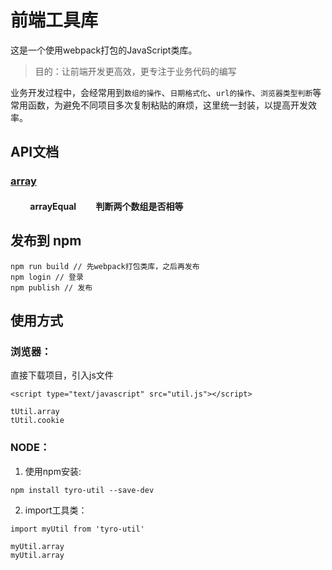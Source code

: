 # 前端工具库

这是一个使用webpack打包的JavaScript类库。

> 目的：让前端开发更高效，更专注于业务代码的编写

业务开发过程中，会经常用到`数组的操作`、`日期格式化`、`url的操作`、`浏览器类型判断`等常用函数，为避免不同项目多次复制粘贴的麻烦，这里统一封装，以提高开发效率。

## API文档

### [array][array]
#### &emsp;&emsp; arrayEqual &emsp;&emsp;判断两个数组是否相等

## 发布到 npm

```
npm run build // 先webpack打包类库，之后再发布
npm login // 登录
npm publish // 发布
```

## 使用方式

### 浏览器：

直接下载项目，引入js文件

```
<script type="text/javascript" src="util.js"></script>

tUtil.array
tUtil.cookie
```

### NODE：

1. 使用npm安装:

```
npm install tyro-util --save-dev
```

2. import工具类：

```
import myUtil from 'tyro-util'

myUtil.array
myUtil.array
```

[array]:https://github.com/tyrocjh/my-util/blob/master/src/array.js
